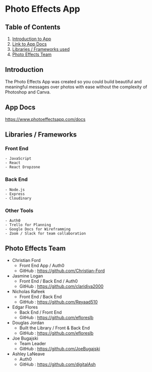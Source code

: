 # Photo Effects App

## Table of Contents

1. [Introduction to App](#introduction)
2. [Link to App Docs](#app-docs)
3. [Libraries / Frameworks used](#libraries-/-frameworks)
4. [Photo Effects Team](#photo-effects-team)
  

## Introduction 
The Photo Effects App was created so you could build  beautiful and meaningful messages over photos with ease without the complexity of Photoshop and Canva. 

## App Docs
https://www.photoeffectsapp.com/docs

## Libraries / Frameworks
  ### Front End
    - JavaScript
    - React
    - React Dropzone
    
  ### Back End
    - Node.js
    - Express
    - Cloudinary
    
  ### Other Tools
    - Auth0
    - Trello for Planning
    - Google Docs for Wireframming
    - Zoom / Slack for team collaboration
    
   
    

## Photo Effects Team
  - Christian Ford
    - Front End App / Auth0
    - GitHub : https://github.com/Christian-Ford
  - Jasmine Logan
    - Front End / Back End / Auth0
    - GitHub : https://github.com/claridiva2000
  - Nicholas Rafeek
    - Front End / Back End
    - GitHub : https://github.com/Reyaad510
  - Edgar Flores
    - Back End / Front End
    - GitHub : https://github.com/efloreslb
  - Douglas Jordan
    - Built the Library / Front & Back End 
    - GitHub : https://github.com/efloreslb
  - Joe Bugajski
    - Team Leader
    - GitHub : https://github.com/JoeBugajski
  - Ashley LaNeave
    - Auth0
    - GitHub : https://github.com/digitalAsh





